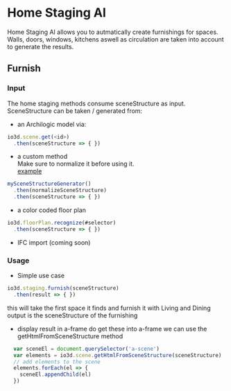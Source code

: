 # Home Staging AI

Home Staging AI allows you to autmatically create furnishings for spaces.<br>
Walls, doors, windows, kitchens aswell as circulation are taken into account to generate the results.

## Furnish

### Input

The home staging methods consume sceneStructure as input.
SceneStructure can be taken / generated from:

* an Archilogic model
via:
```javascript
io3d.scene.get(<id>)
  .then(sceneStructure => { })
```

* a custom method<br>
  Make sure to normalize it before using it.<br>
  [example](https://github.com/archilogic-com/3dio-js/tree/master/examples-browser/staging/stage-room-ar)
```javascript
mySceneStructureGenerator()
  .then(normalizeSceneStructure)
  .then(sceneStructure => { })
```

* a color coded floor plan
```javascript
io3d.floorPlan.recognize(#selector)
  .then(sceneStructure => { })
```

* IFC import (coming soon)

### Usage

* Simple use case
```javascript
io3d.staging.furnish(sceneStructure)
  .then(result => { })
```
this will take the first space it finds
and furnish it with Living and Dining
output is the sceneStructure of the furnishing

* display result in a-frame
do get these into a-frame we can use the getHtmlFromSceneStructure method
```javascript
  var sceneEl = document.querySelector('a-scene')
  var elements = io3d.scene.getHtmlFromSceneStructure(sceneStructure)
  // add elements to the scene
  elements.forEach(el => {
    sceneEl.appendChild(el)
  })
```